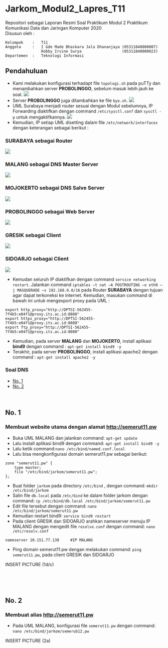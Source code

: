 # Jarkom_Modul2_Lapres_T11
Repositori sebagai Laporan Resmi Soal Praktikum Modul 2 Praktikum Komunikasi Data dan Jaringan Komputer 2020\
Disusun oleh :
```
Kelompok    :   T11
Anggota     :   I Gde Made Bhaskara Jala Dhananjaya (05311840000007)
                Robby Irvine Surya                  (05311840000023)
Departemen  :   Teknologi Informasi
```

## Pendahuluan
- Kami melakukan konfigurasi terhadapt file `topologi.sh` pada puTTy dan menambahkan server **PROBOLINGGO**, sebelum masuk lebih jauh ke soal.
![](https://github.com/robbyirvine/Jarkom_Modul2_Lapres_T11/blob/main/UML/topologi.sh.png)
- Server **PROBOLINGGO** juga ditambahkan ke file `bye.sh`.
![](https://github.com/robbyirvine/Jarkom_Modul2_Lapres_T11/blob/main/UML/bye.sh.png)
- UML Surabaya menjadi router sesuai dengan Modul sebelumnya, IP Forwarding diaktifkan dengan command `/etc/sysctl.conf` dan `sysctl -p` untuk mengaktifkannya.
![](https://github.com/robbyirvine/Jarkom_Modul2_Lapres_T11/blob/main/UML/SBY%202.png)
- Kemudian, IP setiap UML disetting dalam file `/etc/network/interfaces` dengan keterangan sebagai berikut :
### SURABAYA sebagai Router
![](https://github.com/robbyirvine/Jarkom_Modul2_Lapres_T11/blob/main/UML/SBY%201.png)
### MALANG sebagai DNS Master Server
![](https://github.com/robbyirvine/Jarkom_Modul2_Lapres_T11/blob/main/UML/MLG%201.png)
### MOJOKERTO sebagai DNS Salve Server
![](https://github.com/robbyirvine/Jarkom_Modul2_Lapres_T11/blob/main/UML/MJRT%201.png)
### PROBOLINGGO sebagai Web Server
![](https://github.com/robbyirvine/Jarkom_Modul2_Lapres_T11/blob/main/UML/PRB%201.png)
### GRESIK sebagai Client
![](https://github.com/robbyirvine/Jarkom_Modul2_Lapres_T11/blob/main/UML/GRS%201.png)
### SIDOARJO sebagai Client
![](https://github.com/robbyirvine/Jarkom_Modul2_Lapres_T11/blob/main/UML/SDJ%201.png)

- Kemudan seluruh IP diaktifkan dengan command `service networking restart`. Jalankan command `iptables –t nat –A POSTROUTING –o eth0 –j MASQUERADE –s 192.168.0.0/16` pada Router **SURABAYA** dengan tujuan agar dapat terkoneksi ke internet. Kemudian, masukan command di bawah ini untuk mengexport proxy pada UML :
```
export http_proxy="http://DPTSI-562455-7f4b5:e04f1@proxy.its.ac.id:8080"
export https_proxy="http://DPTSI-562455-7f4b5:e04f1@proxy.its.ac.id:8080"
export ftp_proxy="http://DPTSI-562455-7f4b5:e04f1@proxy.its.ac.id:8080"
```
- Kemudian, pada server **MALANG** dan **MOJOKERTO**, install aplikasi **bind9** dengan command :
`apt-get install bind9 -y`
- Terakhir, pada server **PROBOLINGGO**, install aplikasi apache2 dengan command :
`apt-get install apache2 -y`

### Soal DNS
- [No. 1](#1)
- [No. 2](#2)
</br></br></br>

<a name="1"></a>
## No. 1
### Membuat website utama dengan alamat http://semerut11.pw
- Buka UML MALANG dan jalankan command: ```apt-get update```
- Lalu install aplikasi bind9 dengan command: ```apt-get install bind9 -y```
- Lalu ketik command:```nano /etc/bind/named.conf.local```
- Lalu bisa mengkonfigurasi domain semerut11.pw sebagai berikut:
```
zone "semerut11.pw" {
	type master;
	file "/etc/bind/jarkom/semerut11.pw";
};
```
- Buat folder ```jarkom``` pada directory ```/etc/bind``` , dengan command: ```mkdir /etc/bind/jarkom```
- Salin file ```db.local``` pada ```/etc/bind``` ke dalam  folder jarkom dengan command: ```cp /etc/bind/db.local /etc/bind/jarkom/semerut11.pw```
- Edit file tersebut dengan command: ```nano /etc/bind/jarkom/semerut11.pw```
- Kemudian restart bind9: ```service bind9 restart```
- Pada client GRESIK dan SIDOARJO arahkan nameserver menuju IP MALANG dengan mengedit file ```resolve.conf``` dengan command: ```nano /etc/resolv.conf```
```
nameserver 10.151.77.138     #IP MALANG
```
- Ping domain semerut11.pw dengan melakukan command: ```ping semerut11.pw```, pada client GRESIK dan SIDOARJO

INSERT PICTURE (1d/c)

</br></br></br>

<a name="2"></a>
## No. 2
### Membuat alias http://semerut11.pw
- Pada UML MALANG, konfigurasi file ```semerut11.pw``` dengan command: ```nano /etc/bind/jarkom/semerub12.pw```

INSERT PICTURE (2a) 

